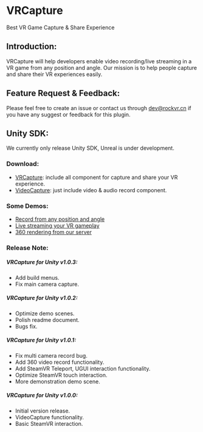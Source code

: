 # VRCapture
Best VR Game Capture &amp; Share Experience

## Introduction:
VRCapture will help developers enable video recording/live streaming in a VR game from any position and angle. Our mission is to help people capture and share their VR experiences easily.

## Feature Request & Feedback:
Please feel free to create an issue or contact us through dev@rockvr.cn if you have any suggest or feedback for this plugin.

## Unity SDK:
We currently only release Unity SDK, Unreal is under development.

### Download:
* [VRCapture](https://www.assetstore.unity3d.com/en/#!/content/75654): include all component for capture and share your VR experience.
* [VideoCapture](https://www.assetstore.unity3d.com/en/#!/content/75653): just include video & audio record component.

### Some Demos:
* [Record from any position and angle](https://www.youtube.com/watch?v=0iMXyLf40Ds)
* [Live streaming your VR gameplay](https://www.youtube.com/watch?v=Zido-Tnzhqs)
* [360 rendering from our server](https://www.youtube.com/watch?v=zzmbQpkgpFc)

### Release Note:
##### VRCapture for Unity v1.0.3:
* Add build menus.
* Fix main camera capture.

##### VRCapture for Unity v1.0.2:
* Optimize demo scenes.
* Polish readme document.
* Bugs fix.

##### VRCapture for Unity v1.0.1:
* Fix multi camera record bug.
* Add 360 video record functionality.
* Add SteamVR Teleport, UGUI interaction functionality.
* Optimize SteamVR touch interaction.
* More demonstration demo scene.

##### VRCapture for Unity v1.0.0:
* Initial version release.
* VideoCapture functionality.
* Basic SteamVR interaction.
